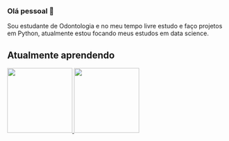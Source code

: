 ### Olá pessoal 👋

Sou estudante de Odontologia e no meu tempo livre estudo e faço projetos em Python, atualmente estou focando meus estudos em data science.

<h2> Atualmente aprendendo </h2>


  <a href="https://github.com/FabianoJanisch">
  <img height="150em" src="https://github-readme-stats.vercel.app/api?username=fabianojanisch&show_icons=true&theme=dracula&include_all_commits=true&count_private=true"/>
  <img height="150em" src="https://github-readme-stats.vercel.app/api/top-langs/?username=fabianojanisch&layout=compact&langs_count=5&theme=dracula"/>
</div>
